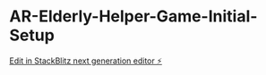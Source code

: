 # AR-Elderly-Helper-Game-Initial-Setup

[Edit in StackBlitz next generation editor ⚡️](https://stackblitz.com/~/github.com/TabareMajem/AR-Elderly-Helper-Game-Initial-Setup)